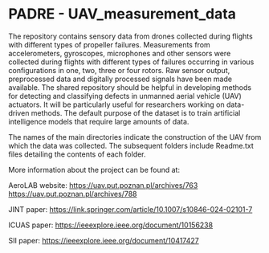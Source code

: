 # PADRE - UAV_measurement_data

The repository contains sensory data from drones collected during flights with different types of propeller failures. Measurements from accelerometers, gyroscopes, microphones and other sensors were collected during flights with different types of failures occurring in various configurations in one, two, three or four rotors. Raw sensor output, preprocessed data and digitally processed signals have been made available. The shared repository should be helpful in developing methods for detecting and classifying defects in unmanned aerial vehicle (UAV) actuators. It will be particularly useful for researchers working on data-driven methods. The default purpose of the dataset is to train artificial intelligence models that require large amounts of data.

The names of the main directories indicate the construction of the UAV from which the data was collected. The subsequent folders include Readme.txt files detailing the contents of each folder.

More information about the project can be found at: 

AeroLAB website: https://uav.put.poznan.pl/archives/763
https://uav.put.poznan.pl/archives/788

JINT paper: https://link.springer.com/article/10.1007/s10846-024-02101-7

ICUAS paper: https://ieeexplore.ieee.org/document/10156238

SII paper: https://ieeexplore.ieee.org/document/10417427
